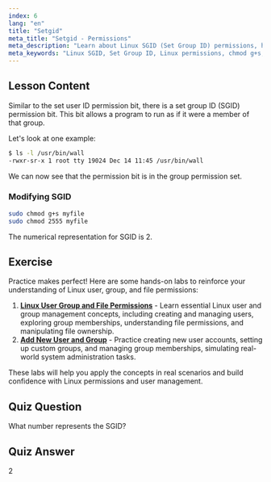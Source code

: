 ```yaml
---
index: 6
lang: "en"
title: "Setgid"
meta_title: "Setgid - Permissions"
meta_description: "Learn about Linux SGID (Set Group ID) permissions, how they work, and how to modify them. Understand this crucial Linux security concept."
meta_keywords: "Linux SGID, Set Group ID, Linux permissions, chmod g+s, Linux security, beginner Linux, Linux tutorial"
---
```


## Lesson Content

Similar to the set user ID permission bit, there is a set group ID (SGID) permission bit. This bit allows a program to run as if it were a member of that group.

Let's look at one example:

```bash
$ ls -l /usr/bin/wall
-rwxr-sr-x 1 root tty 19024 Dec 14 11:45 /usr/bin/wall
```

We can now see that the permission bit is in the group permission set.

### Modifying SGID

```bash
sudo chmod g+s myfile
sudo chmod 2555 myfile
```

The numerical representation for SGID is 2.

## Exercise

Practice makes perfect! Here are some hands-on labs to reinforce your understanding of Linux user, group, and file permissions:

1. **[Linux User Group and File Permissions](https://labex.io/labs/linux-linux-user-group-and-file-permissions-18002)** - Learn essential Linux user and group management concepts, including creating and managing users, exploring group memberships, understanding file permissions, and manipulating file ownership.
2. **[Add New User and Group](https://labex.io/labs/linux-add-new-user-and-group-17987)** - Practice creating new user accounts, setting up custom groups, and managing group memberships, simulating real-world system administration tasks.

These labs will help you apply the concepts in real scenarios and build confidence with Linux permissions and user management.

## Quiz Question

What number represents the SGID?

## Quiz Answer

2
